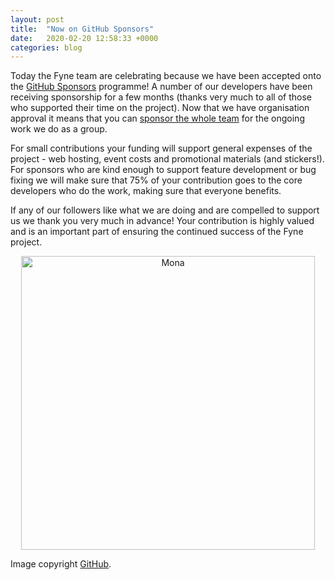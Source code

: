 ```yaml
---
layout: post
title:  "Now on GitHub Sponsors"
date:   2020-02-20 12:58:33 +0000
categories: blog
---
```


Today the Fyne team are celebrating because we have been accepted onto the 
[GitHub Sponsors](https://github.com/sponsors) programme!
A number of our developers have been receiving sponsorship for a few months
(thanks very much to all of those who supported their time on the project).
Now that we have organisation approval it means that you can 
[sponsor the whole team](https://github.com/sponsors/fyne-io)
for the ongoing work we do as a group.

For small contributions your funding will support general expenses of the
project - web hosting, event costs and promotional materials (and stickers!).
For sponsors who are kind enough to support feature development or bug fixing
we will make sure that 75% of your contribution goes to the core developers
who do the work, making sure that everyone benefits.

If any of our followers like what we are doing and are compelled to support
us we thank you very much in advance! Your contribution is highly valued
and is an important part of ensuring the continued success of the Fyne project.

<p style="text-align: center">
<img src="https://github.githubassets.com/images/email/sponsors/mona.png" alt="Mona" width="470" />
</p>

Image copyright [GitHub](https://www.github.com).
